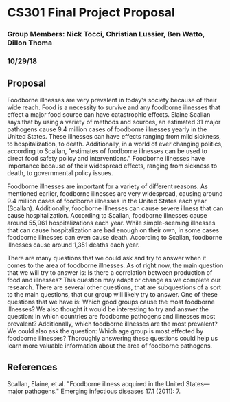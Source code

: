 # CS301 Final Project Proposal
### Group Members: Nick Tocci, Christian Lussier, Ben Watto, Dillon Thoma
### 10/29/18
## Proposal
Foodborne illnesses are very prevalent in today's society because of their wide reach. Food is a necessity to survive and any foodborne illnesses that effect a major food source can have catastrophic effects. Elaine Scallan says that by using a variety of methods and sources, an estimated 31 major pathogens cause 9.4 million cases of foodborne illnesses yearly in the United States. These illnesses can have effects ranging from mild sickness, to hospitalization, to death. Additionally, in a world of ever changing politics, according to Scallan, "estimates of foodborne illnesses can be used to direct food safety policy and interventions." Foodborne illnesses have importance because of their widespread effects, ranging from sickness to death, to governmental policy issues.

Foodborne illnesses are important for a variety of different reasons. As mentioned earlier, foodborne illnesses are very widespread, causing around 9.4 million cases of foodborne illnesses in the United States each year (Scallan). Additionally, foodborne illnesses can cause severe illness that can cause hospitalization. According to Scallan, foodborne illnesses cause around 55,961 hospitalizations each year. While simple-seeming illnesses that can cause hospitalization are bad enough on their own, in some cases foodborne illnesses can even cause death. According to Scallan, foodborne illnesses cause around 1,351 deaths each year.

There are many questions that we could ask and try to answer when it comes to the area of foodborne illnesses. As of right now, the main question that we will try to answer is: Is there a correlation between production of food and illnesses? This question may adapt or change as we complete our research. There are several other questions, that are subquestions of a sort to the main questions, that our group will likely try to answer. One of these questions that we have is: Which good groups cause the most foodborne illnesses? We also thought it would be interesting to try and answer the question: In which countries are foodborne pathogens and illnesses most prevalent? Additionally, which foodborne illnesses are the most prevalent? We could also ask the question: Which age group is most effected by foodborne illnesses? Thoroughly answering these questions could help us learn more valuable information about the area of foodborne pathogens.

## References
Scallan, Elaine, et al. "Foodborne illness acquired in the United States—major pathogens." Emerging infectious diseases 17.1 (2011): 7.
